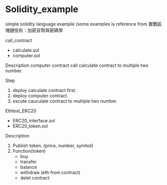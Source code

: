 # Solidity_example
simple solidity language example
(some examples is reference from 實戰區塊鏈技術：加密貨幣與密碼學

call_contract
- calculate.sol 
- computer.sol

Description
computer contract call calculate contract to multiple two number.

Step
1. deploy calculate contract first.
2. deploy computer contract.
3. excute cauculate contract to multiple two number.


Ethtest_ERC20
- ERC20_interface.sol
- ERC20_token.sol

Description
1. Publish token. (price, number, symbol)
2. Function(token)
	- buy
	- transfer
	- balance
	- withdraw (eth from contract)
	- delet contract
